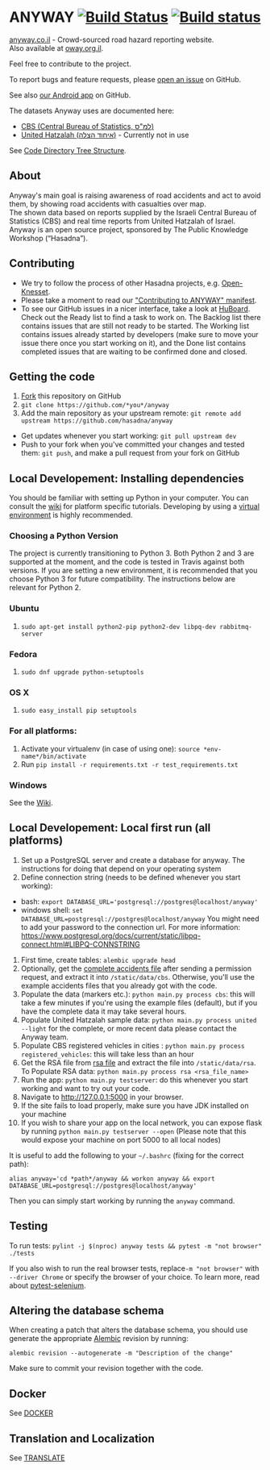 ANYWAY [![Build Status](https://travis-ci.org/hasadna/anyway.png)](https://travis-ci.org/hasadna/anyway) [![Build status](https://ci.appveyor.com/api/projects/status/pg5qvt62y16bu4k5?svg=true)](https://ci.appveyor.com/project/r-darwish/anyway)
======

[anyway.co.il](https://www.anyway.co.il/) - Crowd-sourced road hazard reporting website.<br>
Also available at [oway.org.il](https://www.oway.org.il/).

Feel free to contribute to the project.

To report bugs and feature requests, please [open an issue](https://github.com/hasadna/anyway/issues) on GitHub.

See also [our Android app](https://github.com/samuelregev/anywayAndroidApp/) on GitHub.

The datasets Anyway uses are documented here:
* [CBS (Central Bureau of Statistics, למ"ס)](https://github.com/hasadna/anyway/blob/dev/docs/CBS.md)
* [United Hatzalah (איחוד הצלה)](https://github.com/hasadna/anyway/blob/dev/docs/UNITED.md) - Currently not in use

See [Code Directory Tree Structure](docs/CODE.md).

About
-----------------------
Anyway's main goal is raising awareness of road accidents and act to avoid them, by showing road accidents with casualties over map.<br>
The shown data based on reports supplied by the Israeli Central Bureau of Statistics (CBS) and real time reports from United Hatzalah of Israel.<br>
Anyway is an open source project, sponsored by The Public Knowledge Workshop (“Hasadna”).

Contributing
-----------------------
* We try to follow the process of other Hasadna projects, e.g. [Open-Knesset](https://oknesset-devel.readthedocs.org/en/latest/).
* Please take a moment to read our ["Contributing to ANYWAY" manifest](docs/CONTRIBUTING.md).
* To see our GitHub issues in a nicer interface, take a look at [HuBoard](https://huboard.com/hasadna/anyway). Check out the Ready list to find a task to work on. The Backlog list there contains issues that are still not ready to be started. The Working list contains issues already started by developers (make sure to move your issue there once you start working on it), and the Done list contains completed issues that are waiting to be confirmed done and closed.

## Getting the code
1. [Fork](https://github.com/hasadna/anyway/fork) this repository on GitHub
1. `git clone https://github.com/*you*/anyway`
1. Add the main repository as your upstream remote: `git remote add upstream https://github.com/hasadna/anyway`

* Get updates whenever you start working: `git pull upstream dev`
* Push to your fork when you've committed your changes and tested them: `git push`, and make a pull request from your fork on GitHub

## Local Developement: Installing dependencies

You should be familiar with setting up Python in your computer. You can consult the [wiki](https://github.com/hasadna/anyway/wiki/Setup) for
platform specific tutorials. Developing by using a [virtual
environment](https://www.youtube.com/watch?v=N5vscPTWKOk) is highly recommended.

### Choosing a Python Version
The project is currently transitioning to Python 3. Both Python 2 and 3 are supported at the moment, and the code is tested in Travis against both versions. If you are setting a new environment, it is recommended that you choose Python 3 for future compatibility. The instructions below are relevant for Python 2.

### Ubuntu
1. `sudo apt-get install python2-pip python2-dev libpq-dev rabbitmq-server`

### Fedora
1. `sudo dnf upgrade python-setuptools`

### OS X
1. `sudo easy_install pip setuptools`

### For all platforms:
1. Activate your virtualenv (in case of using one): `source *env-name*/bin/activate`
1. Run `pip install -r requirements.txt -r test_requirements.txt`

### Windows
See the [Wiki](https://github.com/hasadna/anyway/wiki/Setting-up-a-Python-development-environment-in-Windows).

## Local Developement: Local first run (all platforms)
1. Set up a PostgreSQL server and create a database for anyway. The instructions for doing that
   depend on your operating system
1. Define connection string (needs to be defined whenever you start working):
  * bash: `export DATABASE_URL='postgresql://postgres@localhost/anyway'`
  * windows shell: `set DATABASE_URL=postgresql://postgres@localhost/anyway`
  You might need to add your password to the connection url. For more information: https://www.postgresql.org/docs/current/static/libpq-connect.html#LIBPQ-CONNSTRING

1. First time, create tables: `alembic upgrade head`
1. Optionally, get the [complete accidents file](https://drive.google.com/file/d/1lRl5ZMfXuGTEjvpdXL8lI8UKcrVDK9ne/view?usp=sharing) after sending a permission request, and extract it into `/static/data/cbs`. Otherwise, you'll use the example accidents files that you already got with the code.
1. Populate the data (markers etc.): `python main.py process cbs`: this will take a few minutes if
   you're using the example files (default), but if you have the complete data it may take several
   hours.
1. Populate United Hatzalah sample data: `python main.py process united --light` for the complete,
   or more recent data please contact the Anyway team.
1. Populate CBS registered vehicles in cities : `python main.py process registered_vehicles`: this will take less than an hour
1. Get the RSA file from [rsa file](https://drive.google.com/drive/folders/1oR3q-RBKy8AWXf5Z1JNBKD9cqqlEG-jC?usp=sharing) and extract the file into `/static/data/rsa`. To Populate RSA data: `python main.py process rsa <rsa_file_name>`
1. Run the app: `python main.py testserver`: do this whenever you start working and want to try out your code.
1. Navigate to http://127.0.0.1:5000 in your browser.
1. If the site fails to load properly, make sure you have JDK installed on your machine
1. If you wish to share your app on the local network, you can expose flask by running `python
    main.py testserver --open` (Please note that this would expose your machine on port 5000 to all
    local nodes)

It is useful to add the following to your `~/.bashrc` (fixing for the correct path):

    alias anyway='cd *path*/anyway && workon anyway && export DATABASE_URL=postgresql://postgres@localhost/anyway'

Then you can simply start working by running the `anyway` command.

## Testing
To run tests: `pylint -j $(nproc) anyway tests && pytest -m "not browser" ./tests`

If you also wish to run the real browser tests, replace`-m "not browser"` with `--driver Chrome` or specify the browser of your choice. To learn more, read about [pytest-selenium](http://pytest-selenium.readthedocs.io/en/latest/user_guide.html#specifying-a-browser).

## Altering the database schema
When creating a patch that alters the database schema, you should use generate the appropriate
[Alembic](http://alembic.zzzcomputing.com/en/latest/index.html) revision by running:

``` shell
alembic revision --autogenerate -m "Description of the change"
```

Make sure to commit your revision together with the code.

## Docker
See [DOCKER](docs/DOCKER.md)

## Translation and Localization
See [TRANSLATE](docs/TRANSLATE.md)
